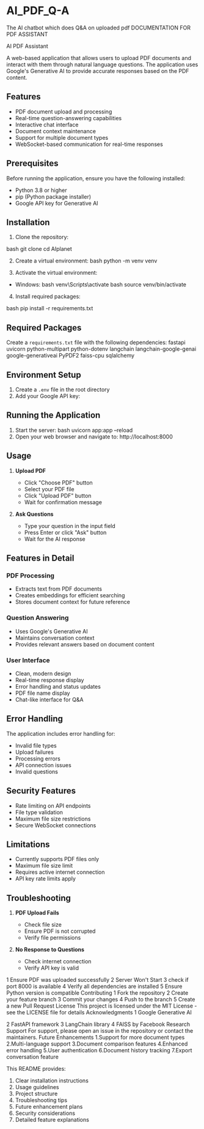 # AI_PDF_Q-A
The AI chatbot which does Q&amp;A on uploaded pdf
DOCUMENTATION FOR PDF ASSISTANT



 AI PDF Assistant

A web-based application that allows users to upload PDF documents and interact with them through natural language questions. The application uses Google's Generative AI to provide accurate responses based on the PDF content.

## Features

- PDF document upload and processing
- Real-time question-answering capabilities
- Interactive chat interface
- Document context maintenance
- Support for multiple document types
- WebSocket-based communication for real-time responses

## Prerequisites

Before running the application, ensure you have the following installed:

- Python 3.8 or higher
- pip (Python package installer)
- Google API key for Generative AI

## Installation

1. Clone the repository:

bash
git clone <repository-url>
cd AIplanet

2. Create a virtual environment:
bash
python -m venv venv

3. Activate the virtual environment:
- Windows:
bash
venv\Scripts\activate
bash
source venv/bin/activate
4. Install required packages:

bash
pip install -r requirements.txt

## Required Packages

Create a `requirements.txt` file with the following dependencies: fastapi
uvicorn
python-multipart
python-dotenv
langchain
langchain-google-genai
google-generativeai
PyPDF2
faiss-cpu
sqlalchemy


## Environment Setup

1. Create a `.env` file in the root directory
2. Add your Google API key:
## Running the Application

1. Start the server:
bash
uvicorn app:app –reload
2. Open your web browser and navigate to:
http://localhost:8000

## Usage

1. **Upload PDF**
   - Click "Choose PDF" button
   - Select your PDF file
   - Click "Upload PDF" button
   - Wait for confirmation message

2. **Ask Questions**
   - Type your question in the input field
   - Press Enter or click "Ask" button
   - Wait for the AI response

## Features in Detail

### PDF Processing
- Extracts text from PDF documents
- Creates embeddings for efficient searching
- Stores document context for future reference

### Question Answering
- Uses Google's Generative AI
- Maintains conversation context
- Provides relevant answers based on document content

### User Interface
- Clean, modern design
- Real-time response display
- Error handling and status updates
- PDF file name display
- Chat-like interface for Q&A

## Error Handling

The application includes error handling for:
- Invalid file types
- Upload failures
- Processing errors
- API connection issues
- Invalid questions

## Security Features

- Rate limiting on API endpoints
- File type validation
- Maximum file size restrictions
- Secure WebSocket connections

## Limitations

- Currently supports PDF files only
- Maximum file size limit
- Requires active internet connection
- API key rate limits apply

## Troubleshooting

1. **PDF Upload Fails**
   - Check file size
   - Ensure PDF is not corrupted
   - Verify file permissions

2. **No Response to Questions**
   - Check internet connection
   - Verify API key is valid

1  Ensure PDF was uploaded successfully
2  Server Won't Start
3  check if port 8000 is available
4  Verify all dependencies are installed
5  Ensure Python version is compatible
Contributing
1  Fork the repository
2  Create your feature branch
3  Commit your changes
4  Push to the branch
5  Create a new Pull Request
License
This project is licensed under the MIT License - see the LICENSE file for details
Acknowledgments
1  Google Generative AI

2  FastAPI framework
3  LangChain library
4  FAISS by Facebook Research
Support
For support, please open an issue in the repository or contact the maintainers.
Future Enhancements
1.Support for more document types
2.Multi-language support
3.Document comparison features
4.Enhanced error handling
5.User authentication
6.Document history tracking
7.Export conversation feature

This README provides:
1. Clear installation instructions
2. Usage guidelines
3. Project structure
4. Troubleshooting tips
5. Future enhancement plans
6. Security considerations
7. Detailed feature explanations

